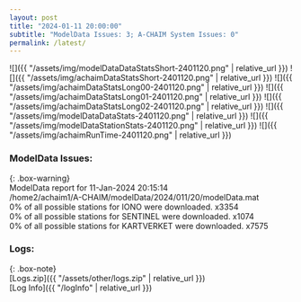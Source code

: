 ```yaml
---
layout: post
title: "2024-01-11 20:00:00"
subtitle: "ModelData Issues: 3; A-CHAIM System Issues: 0"
permalink: /latest/
---
```


![]({{ "/assets/img/modelDataDataStatsShort-2401120.png" | relative_url }})
![]({{ "/assets/img/achaimDataStatsShort-2401120.png" | relative_url }})
![]({{ "/assets/img/achaimDataStatsLong00-2401120.png" | relative_url }})
![]({{ "/assets/img/achaimDataStatsLong01-2401120.png" | relative_url }})
![]({{ "/assets/img/achaimDataStatsLong02-2401120.png" | relative_url }})
![]({{ "/assets/img/modelDataDataStats-2401120.png" | relative_url }})
![]({{ "/assets/img/modelDataStationStats-2401120.png" | relative_url }})
![]({{ "/assets/img/achaimRunTime-2401120.png" | relative_url }})


### ModelData Issues:  
  
{: .box-warning}  
 ModelData report for 11-Jan-2024 20:15:14   
 /home2/achaim1/A-CHAIM/modelData/2024/011/20/modelData.mat   
 0% of all possible stations for IONO were downloaded. x3354   
 0% of all possible stations for SENTINEL were downloaded. x1074   
 0% of all possible stations for KARTVERKET were downloaded. x7575   
  


### Logs:  
  
{: .box-note}  
[Logs.zip]({{ "/assets/other/logs.zip" | relative_url }})  
[Log Info]({{ "/logInfo" | relative_url }})  
